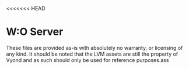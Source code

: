 <<<<<<< HEAD
# W:O Server
 These files are provided as-is with absolutely no warranty, or licensing of any kind. It should be noted that the LVM assets are still the property of Vyond and as such should only be used for reference purposes.ass